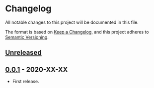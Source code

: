 # Changelog

All notable changes to this project will be documented in this file.

The format is based on [Keep a Changelog](https://keepachangelog.com/en/1.0.0/),
and this project adheres to [Semantic Versioning](https://semver.org/spec/v2.0.0.html).


## [Unreleased]


## [0.0.1] - 2020-XX-XX

- First release.


[unreleased]: https://github.com/10sr/flake8-no-implicit-concat/compare/v0.0.1...HEAD
[0.0.1]: https://github.com/10sr/flake8-no-implicit-concat/releases/tag/v0.0.1
